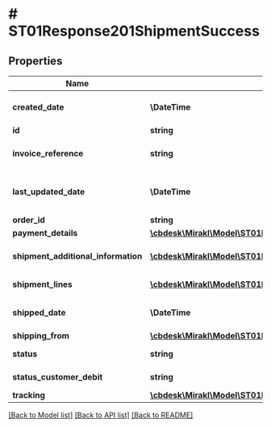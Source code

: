 # # ST01Response201ShipmentSuccess

## Properties

Name | Type | Description | Notes
------------ | ------------- | ------------- | -------------
**created_date** | **\DateTime** | Shipment&#39;s creation date | [optional]
**id** | **string** | Shipment id | [optional]
**invoice_reference** | **string** | Shipment&#39;s invoice reference | [optional]
**last_updated_date** | **\DateTime** | Shipment&#39;s last updated date | [optional]
**order_id** | **string** | Order id | [optional]
**payment_details** | [**\cbdesk\Mirakl\Model\ST01Response201ShipmentSuccessPaymentDetails**](ST01Response201ShipmentSuccessPaymentDetails.md) |  | [optional]
**shipment_additional_information** | [**\cbdesk\Mirakl\Model\ST01Response201ShipmentSuccessShipmentAdditionalInformation[]**](ST01Response201ShipmentSuccessShipmentAdditionalInformation.md) | Shipment&#39;s additional information | [optional]
**shipment_lines** | [**\cbdesk\Mirakl\Model\ST01Response201ShipmentSuccessShipmentLines[]**](ST01Response201ShipmentSuccessShipmentLines.md) | Shipment lines | [optional]
**shipped_date** | **\DateTime** | Shipment&#39;s shipped date. | [optional]
**shipping_from** | [**\cbdesk\Mirakl\Model\ST01Response201ShipmentSuccessShippingFrom**](ST01Response201ShipmentSuccessShippingFrom.md) |  | [optional]
**status** | **string** | Shipment status | [optional]
**status_customer_debit** | **string** | Shipment debit status | [optional]
**tracking** | [**\cbdesk\Mirakl\Model\ST01Response201ShipmentSuccessTracking**](ST01Response201ShipmentSuccessTracking.md) |  | [optional]

[[Back to Model list]](../../README.md#models) [[Back to API list]](../../README.md#endpoints) [[Back to README]](../../README.md)
